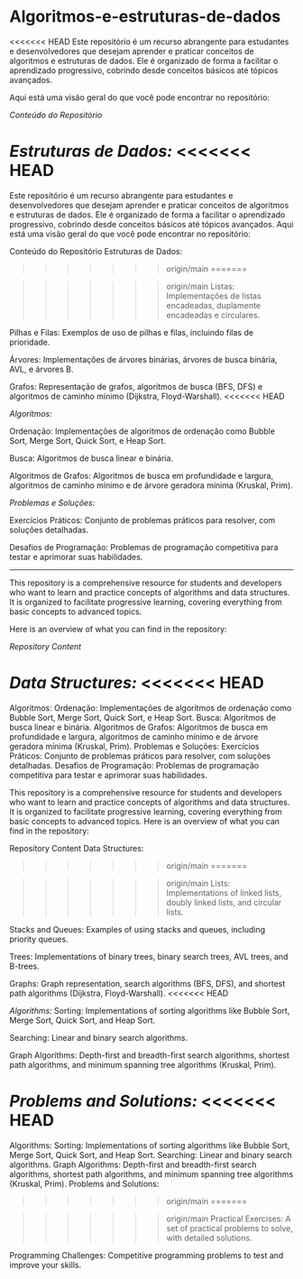 # Algoritmos-e-estruturas-de-dados

<<<<<<< HEAD
Este repositório é um recurso abrangente para estudantes e desenvolvedores que desejam aprender e praticar conceitos de algoritmos e estruturas de dados. 
Ele é organizado de forma a facilitar o aprendizado progressivo, cobrindo desde conceitos básicos até tópicos avançados. 

Aqui está uma visão geral do que você pode encontrar no repositório:

*Conteúdo do Repositório*

_Estruturas de Dados:_
<<<<<<< HEAD
=======
Este repositório é um recurso abrangente para estudantes e desenvolvedores que desejam aprender e praticar conceitos de algoritmos e estruturas de dados. Ele é organizado de forma a facilitar o aprendizado progressivo, cobrindo desde conceitos básicos até tópicos avançados. Aqui está uma visão geral do que você pode encontrar no repositório:

Conteúdo do Repositório
Estruturas de Dados:
>>>>>>> origin/main
=======

>>>>>>> origin/main
Listas: Implementações de listas encadeadas, duplamente encadeadas e circulares.

Pilhas e Filas: Exemplos de uso de pilhas e filas, incluindo filas de prioridade.

Árvores: Implementações de árvores binárias, árvores de busca binária, AVL, e árvores B.

Grafos: Representação de grafos, algoritmos de busca (BFS, DFS) e algoritmos de caminho mínimo (Dijkstra, Floyd-Warshall).
<<<<<<< HEAD

_Algoritmos:_

Ordenação: Implementações de algoritmos de ordenação como Bubble Sort, Merge Sort, Quick Sort, e Heap Sort.

Busca: Algoritmos de busca linear e binária.

Algoritmos de Grafos: Algoritmos de busca em profundidade e largura, algoritmos de caminho mínimo e de árvore geradora mínima (Kruskal, Prim).

_Problemas e Soluções:_

Exercícios Práticos: Conjunto de problemas práticos para resolver, com soluções detalhadas.

Desafios de Programação: Problemas de programação competitiva para testar e aprimorar suas habilidades.

-----------------------------------------------------------------------------------------------------------------------------------------------------------------------------------------------------------------------------------------------------------------------

This repository is a comprehensive resource for students and developers who want to learn and practice concepts of algorithms and data structures. 
It is organized to facilitate progressive learning, covering everything from basic concepts to advanced topics. 

Here is an overview of what you can find in the repository:

*Repository Content*

_Data Structures:_
<<<<<<< HEAD
=======
Algoritmos:
Ordenação: Implementações de algoritmos de ordenação como Bubble Sort, Merge Sort, Quick Sort, e Heap Sort.
Busca: Algoritmos de busca linear e binária.
Algoritmos de Grafos: Algoritmos de busca em profundidade e largura, algoritmos de caminho mínimo e de árvore geradora mínima (Kruskal, Prim).
Problemas e Soluções:
Exercícios Práticos: Conjunto de problemas práticos para resolver, com soluções detalhadas.
Desafios de Programação: Problemas de programação competitiva para testar e aprimorar suas habilidades.

This repository is a comprehensive resource for students and developers who want to learn and practice concepts of algorithms and data structures. It is organized to facilitate progressive learning, covering everything from basic concepts to advanced topics. Here is an overview of what you can find in the repository:

Repository Content
Data Structures:
>>>>>>> origin/main
=======

>>>>>>> origin/main
Lists: Implementations of linked lists, doubly linked lists, and circular lists.

Stacks and Queues: Examples of using stacks and queues, including priority queues.

Trees: Implementations of binary trees, binary search trees, AVL trees, and B-trees.

Graphs: Graph representation, search algorithms (BFS, DFS), and shortest path algorithms (Dijkstra, Floyd-Warshall).
<<<<<<< HEAD

_Algorithms:_
Sorting: Implementations of sorting algorithms like Bubble Sort, Merge Sort, Quick Sort, and Heap Sort.

Searching: Linear and binary search algorithms.

Graph Algorithms: Depth-first and breadth-first search algorithms, shortest path algorithms, and minimum spanning tree algorithms (Kruskal, Prim).

_Problems and Solutions:_
<<<<<<< HEAD
=======
Algorithms:
Sorting: Implementations of sorting algorithms like Bubble Sort, Merge Sort, Quick Sort, and Heap Sort.
Searching: Linear and binary search algorithms.
Graph Algorithms: Depth-first and breadth-first search algorithms, shortest path algorithms, and minimum spanning tree algorithms (Kruskal, Prim).
Problems and Solutions:
>>>>>>> origin/main
=======

>>>>>>> origin/main
Practical Exercises: A set of practical problems to solve, with detailed solutions.

Programming Challenges: Competitive programming problems to test and improve your skills.
